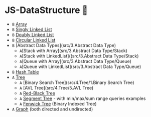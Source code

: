 # JS-DataStructure 🚀

* `B` [Array](src/1.Array)
* `B` [Singly Linked List](src/2.LinkedList)
* `B` [Doubly Linked List](src/2.LinkedList)
* `B` [Circular Linked List](src/2.LinkedList)
* `B` [Abstract Data Types](src/3.Abstract Data Type)
   * `A`[Stack with Array](src/3.Abstract Data Type/Stack)
   * `A`[Stack with LinkedList]((src/3.Abstract Data Type/Stack)
   * `A`[Queue with Array](src/3.Abstract Data Type/Queue)
   * `A`[Queue with LinkedList](src/3.Abstract Data Type/Queue)
* `B` [Hash Table](src/5.Hash)
* `A` [Tree](src/4.Tree)
  * `A` [Binary Search Tree](src/4.Tree/1.Binary Search Tree)
  * `A` [AVL Tree](src/4.Tree/5.AVL Tree)
  * `A` [Red-Black Tree](src/data-structures/tree/red-black-tree)
  * `A` [Segment Tree](src/data-structures/tree/segment-tree) - with min/max/sum range queries examples
  * `A` [Fenwick Tree](src/data-structures/tree/fenwick-tree) (Binary Indexed Tree)
* `A` [Graph](src/data-structures/graph) (both directed and undirected)
